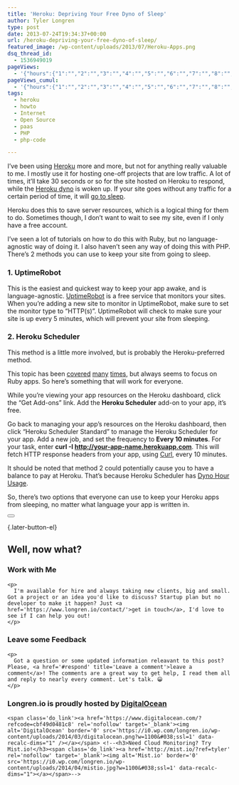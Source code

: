 ```yaml
---
title: 'Heroku: Depriving Your Free Dyno of Sleep'
author: Tyler Longren
type: post
date: 2013-07-24T19:34:37+00:00
url: /heroku-depriving-your-free-dyno-of-sleep/
featured_image: /wp-content/uploads/2013/07/Heroku-Apps.png
dsq_thread_id:
  - 1536949019
pageViews:
  - '{"hours":{"1":"","2":"","3":"","4":"","5":"","6":"","7":"","8":"","9":"","10":"","11":"","12":"","13":"","14":"","15":"","16":"","17":"","18":"","19":"","20":"","21":"","22":"","23":"","24":"","25":"","26":"","27":"","28":"","29":"","30":"","31":"","32":"","33":"","34":"","35":"","36":"","37":"","38":"","39":"","40":"","41":"","42":"","43":"","44":"","45":"","46":"","47":""},"days":{"2":"","3":"","4":"","5":"","6":"","7":"","8":"","9":"","10":"","11":"","12":"","13":"","14":""},"weeks":{"3":"","4":"","5":"","6":"","7":"","8":"","9":"","10":"","11":"","12":""},"months":{"4":"","5":"","6":"","7":"","8":"","9":"","10":"","11":"","12":"","13":"","14":"","15":"","16":"","17":"","18":"","19":"","20":"","21":"","22":"","23":"","24":""}}'
pageViews_cumul:
  - '{"hours":{"1":"","2":"","3":"","4":"","5":"","6":"","7":"","8":"","9":"","10":"","11":"","12":"","13":"","14":"","15":"","16":"","17":"","18":"","19":"","20":"","21":"","22":"","23":"","24":"","25":"","26":"","27":"","28":"","29":"","30":"","31":"","32":"","33":"","34":"","35":"","36":"","37":"","38":"","39":"","40":"","41":"","42":"","43":"","44":"","45":"","46":"","47":""},"days":{"2":"","3":"","4":"","5":"","6":"","7":"","8":"","9":"","10":"","11":"","12":"","13":"","14":""},"weeks":{"3":"","4":"","5":"","6":"","7":"","8":"","9":"","10":"","11":"","12":""},"months":{"4":"","5":"","6":"","7":"","8":"","9":"","10":"","11":"","12":"","13":"","14":"","15":"","16":"","17":"","18":"","19":"","20":"","21":"","22":"","23":"","24":""}}'
tags:
  - heroku
  - howto
  - Internet
  - Open Source
  - paas
  - PHP
  - php-code

---
```

 

I&#8217;ve been using [Heroku][1] more and more, but not for anything really valuable to me. I mostly use it for hosting one-off projects that are low traffic. A lot of times, it&#8217;ll take 30 seconds or so for the site hosted on Heroku to respond, while the [Heroku dyno][2] is woken up. If your site goes without any traffic for a certain period of time, it will [go to sleep][3].

Heroku does this to save server resources, which is a logical thing for them to do. Sometimes though, I don&#8217;t want to wait to see my site, even if I only have a free account.

I&#8217;ve seen a lot of tutorials on how to do this with Ruby, but no language-agnostic way of doing it. I also haven&#8217;t seen any way of doing this with PHP. There&#8217;s 2 methods you can use to keep your site from going to sleep.

### 1. UptimeRobot

This is the easiest and quickest way to keep your app awake, and is language-agnostic. [UptimeRobot][4] is a free service that monitors your sites. When you&#8217;re adding a new site to monitor in UptimeRobot, make sure to set the monitor type to &#8220;HTTP(s)&#8221;. UptimeRobot will check to make sure your site is up every 5 minutes, which will prevent your site from sleeping.

### 2. Heroku Scheduler

This method is a little more involved, but is probably the Heroku-preferred method.

This topic has been [covered][5] [many][6] [times][7], but always seems to focus on Ruby apps. So here&#8217;s something that will work for everyone.

While you&#8217;re viewing your app resources on the Heroku dashboard, click the &#8220;Get Add-ons&#8221; link. Add the **Heroku Scheduler** add-on to your app, it&#8217;s free.

Go back to managing your app&#8217;s resources on the Heroku dashboard, then click &#8220;Heroku Scheduler Standard&#8221; to manage the Heroku Scheduler for your app. Add a new job, and set the frequency to **Every 10 minutes**. For your task, enter **curl -I http://your-app-name.herokuapp.com**. This will fetch HTTP response headers from your app, using [Curl][8], every 10 minutes.

It should be noted that method 2 could potentially cause you to have a balance to pay at Heroku. That&#8217;s because Heroku Scheduler has [Dyno Hour Usage][9].

So, there&#8217;s two options that everyone can use to keep your Heroku apps from sleeping, no matter what language your app is written in.

<div class="wpulike wpulike-default " >
  <div class="wp_ulike_general_class wp_ulike_is_not_liked">
    <button type="button"
					aria-label="Like Button"
					data-ulike-id="4608"
					data-ulike-nonce="da0b955744"
					data-ulike-type="likeThis"
					data-ulike-template="wpulike-default"
					data-ulike-display-likers="0"
					data-ulike-disable-pophover="0"
					class="wp_ulike_btn wp_ulike_put_image wp_likethis_4608"></button><span class="count-box"></span>
  </div>
</div>

[][10]{.later-button-el}

<div class='what-next'>
  <h2>
    Well, now what?
  </h2>
  
  <div class='hire'>
    <h3>
      Work with Me
    </h3>
    
    <p>
      I'm available for hire and always taking new clients, big and small. Got a project or an idea you'd like to discuss? Startup plan but no developer to make it happen? Just <a href='https://www.longren.io/contact/'>get in touch</a>, I'd love to see if I can help you out!
    </p>
  </div>
  
  <div class='hire'>
    <h3>
      Leave some Feedback
    </h3>
    
    <p>
      Got a question or some updated information releavant to this post? Please, <a href='#respond' title='Leave a comment'>leave a comment</a>! The comments are a great way to get help, I read them all and reply to nearly every comment. Let's talk. 😀
    </p>
  </div>
  
  <div class='now-what-bottom-ad'>
    <h3>
      Longren.io is proudly hosted by <a href='https://www.digitalocean.com/?refcode=cbf49d0481c8'>DigitalOcean</a>
    </h3>
    
    <span class='do_link'><a href='https://www.digitalocean.com/?refcode=cbf49d0481c8' rel='nofollow' target='_blank'><img alt='DigitalOcean' border='0' src='https://i0.wp.com/longren.io/wp-content/uploads/2014/03/digitalocean.png?w=1100&#038;ssl=1' data-recalc-dims="1" /></a></span> <!--<h3>Need Cloud Monitoring? Try Mist.io!</h3><span class='do_link'><a href='http://mist.io/?ref=tyler' rel='nofollow' target='_blank'><img alt='Mist.io' border='0' src='https://i0.wp.com/longren.io/wp-content/uploads/2014/04/mistio.jpg?w=1100&#038;ssl=1' data-recalc-dims="1"></a></span>-->
  </div>
</div>

 [1]: http://heroku.com/
 [2]: https://devcenter.heroku.com/articles/dynos
 [3]: https://devcenter.heroku.com/articles/dynos#dyno-sleeping
 [4]: http://www.uptimerobot.com/
 [5]: http://blog.onemonthrails.com/how-to-fix-the-heroku-30-second-delay/
 [6]: http://www.crowdco.de/tutorials/19
 [7]: https://coderwall.com/p/u0x3nw
 [8]: http://en.wikipedia.org/wiki/CURL
 [9]: https://devcenter.heroku.com/articles/addons-with-dyno-hour-usage
 [10]: #
